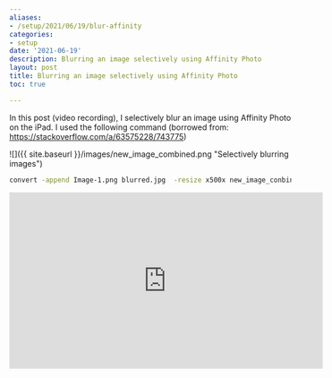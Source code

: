 ```yaml
---
aliases:
- /setup/2021/06/19/blur-affinity
categories:
- setup
date: '2021-06-19'
description: Blurring an image selectively using Affinity Photo
layout: post
title: Blurring an image selectively using Affinity Photo
toc: true

---
```


In this post (video recording), I selectively blur an image using Affinity Photo on the iPad. I used the following command (borrowed from: https://stackoverflow.com/a/63575228/743775)

![]({{ site.baseurl }}/images/new_image_combined.png "Selectively blurring images")

```bash
convert -append Image-1.png blurred.jpg  -resize x500x new_image_conbined.png
```

<iframe width="560" height="315" src="https://www.youtube.com/embed/5xbhfr4jy8U" title="YouTube video player" frameborder="0" allow="accelerometer; autoplay; clipboard-write; encrypted-media; gyroscope; picture-in-picture" allowfullscreen></iframe>


 
 
